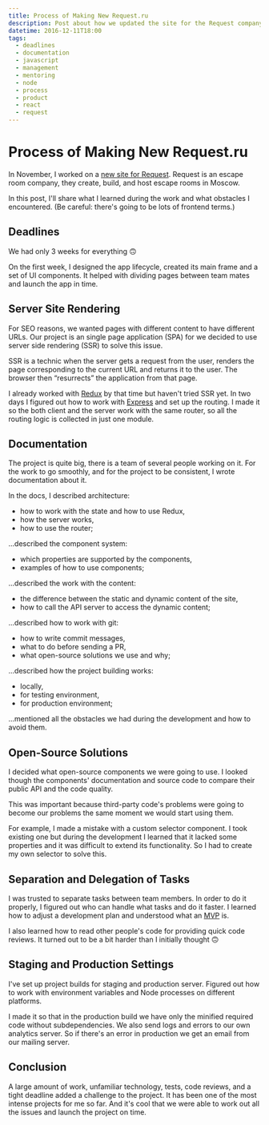 ```yaml
---
title: Process of Making New Request.ru
description: Post about how we updated the site for the Request company.
datetime: 2016-12-11T18:00
tags:
  - deadlines
  - documentation
  - javascript
  - management
  - mentoring
  - node
  - process
  - product
  - react
  - request
---
```


# Process of Making New Request.ru

In November, I worked on a [new site for Request](https://request.ru). Request is an escape room company, they create, build, and host escape rooms in Moscow.

In this post, I'll share what I learned during the work and what obstacles I encountered. (Be careful: there's going to be lots of frontend terms.)

## Deadlines

We had only 3 weeks for everything 🙃

On the first week, I designed the app lifecycle, created its main frame and a set of UI components. It helped with dividing pages between team mates and launch the app in time.

## Server Site Rendering

For SEO reasons, we wanted pages with different content to have different URLs. Our project is an single page application (SPA) for we decided to use server side rendering (SSR) to solve this issue.

SSR is a technic when the server gets a request from the user, renders the page corresponding to the current URL and returns it to the user. The browser then “resurrects” the application from that page.

I already worked with [Redux](https://redux.js.org/) by that time but haven't tried SSR yet. In two days I figured out how to work with [Express](https://expressjs.com/) and set up the routing. I made it so the both client and the server work with the same router, so all the routing logic is collected in just one module.

## Documentation

The project is quite big, there is a team of several people working on it. For the work to go smoothly, and for the project to be consistent, I wrote documentation about it.

In the docs, I described architecture:

- how to work with the state and how to use Redux,
- how the server works,
- how to use the router;

...described the component system:

- which properties are supported by the components,
- examples of how to use components;

...described the work with the content:

- the difference between the static and dynamic content of the site,
- how to call the API server to access the dynamic content;

...described how to work with git:

- how to write commit messages,
- what to do before sending a PR,
- what open-source solutions we use and why;

...described how the project building works:

- locally,
- for testing environment,
- for production environment;

...mentioned all the obstacles we had during the development and how to avoid them.

## Open-Source Solutions

I decided what open-source components we were going to use. I looked though the components' documentation and source code to compare their public API and the code quality.

This was important because third-party code's problems were going to become our problems the same moment we would start using them.

For example, I made a mistake with a custom selector component. I took existing one but during the development I learned that it lacked some properties and it was difficult to extend its functionality. So I had to create my own selector to solve this.

## Separation and Delegation of Tasks

I was trusted to separate tasks between team members. In order to do it properly, I figured out who can handle what tasks and do it faster. I learned how to adjust a development plan and understood what an [MVP](https://en.wikipedia.org/wiki/Minimum_viable_product) is.

I also learned how to read other people's code for providing quick code reviews. It turned out to be a bit harder than I initially thought 🙃

## Staging and Production Settings

I've set up project builds for staging and production server. Figured out how to work with environment variables and Node processes on different platforms.

I made it so that in the production build we have only the minified required code without subdependencies. We also send logs and errors to our own analytics server. So if there's an error in production we get an email from our mailing server.

## Conclusion

A large amount of work, unfamiliar technology, tests, code reviews, and a tight deadline added a challenge to the project. It has been one of the most intense projects for me so far. And it's cool that we were able to work out all the issues and launch the project on time.
